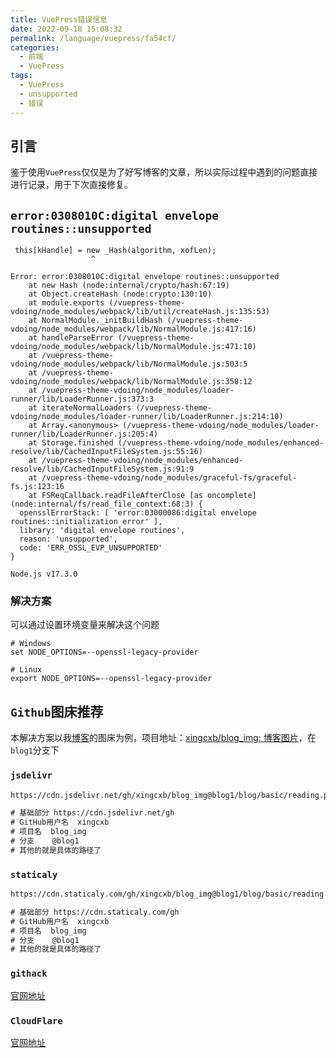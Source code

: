 ```yaml
---
title: VuePress错误信息
date: 2022-09-18 15:08:32
permalink: /language/vuepress/fa54cf/
categories:
  - 前端
  - VuePress
tags:
  - VuePress
  - unsupported
  - 错误
---
```


## 引言

鉴于使用`VuePress`仅仅是为了好写博客的文章，所以实际过程中遇到的问题直接进行记录，用于下次直接修复。

<!-- more -->

## `error:0308010C:digital envelope routines::unsupported`

``` log
 this[kHandle] = new _Hash(algorithm, xofLen);
                  ^

Error: error:0308010C:digital envelope routines::unsupported
    at new Hash (node:internal/crypto/hash:67:19)
    at Object.createHash (node:crypto:130:10)
    at module.exports (/vuepress-theme-vdoing/node_modules/webpack/lib/util/createHash.js:135:53)
    at NormalModule._initBuildHash (/vuepress-theme-vdoing/node_modules/webpack/lib/NormalModule.js:417:16)
    at handleParseError (/vuepress-theme-vdoing/node_modules/webpack/lib/NormalModule.js:471:10)
    at /vuepress-theme-vdoing/node_modules/webpack/lib/NormalModule.js:503:5
    at /vuepress-theme-vdoing/node_modules/webpack/lib/NormalModule.js:358:12
    at /vuepress-theme-vdoing/node_modules/loader-runner/lib/LoaderRunner.js:373:3
    at iterateNormalLoaders (/vuepress-theme-vdoing/node_modules/loader-runner/lib/LoaderRunner.js:214:10)
    at Array.<anonymous> (/vuepress-theme-vdoing/node_modules/loader-runner/lib/LoaderRunner.js:205:4)
    at Storage.finished (/vuepress-theme-vdoing/node_modules/enhanced-resolve/lib/CachedInputFileSystem.js:55:16)
    at /vuepress-theme-vdoing/node_modules/enhanced-resolve/lib/CachedInputFileSystem.js:91:9
    at /vuepress-theme-vdoing/node_modules/graceful-fs/graceful-fs.js:123:16
    at FSReqCallback.readFileAfterClose [as oncomplete] (node:internal/fs/read_file_context:68:3) {
  opensslErrorStack: [ 'error:03000086:digital envelope routines::initialization error' ],
  library: 'digital envelope routines',
  reason: 'unsupported',
  code: 'ERR_OSSL_EVP_UNSUPPORTED'
}

Node.js v17.3.0
```

### 解决方案

可以通过设置环境变量来解决这个问题

``` shell
# Windows
set NODE_OPTIONS=--openssl-legacy-provider

# Linux
export NODE_OPTIONS=--openssl-legacy-provider
```

## `Github`图床推荐

本解决方案以我[博客](https://xingcxb.com)的图床为例，项目地址：[xingcxb/blog_img: 博客图片](https://github.com/xingcxb/blog_img)，在`blog1`分支下

### `jsdelivr` <Badge text="不推荐" type="error"/>

``` html
https://cdn.jsdelivr.net/gh/xingcxb/blog_img@blog1/blog/basic/reading.png

# 基础部分 https://cdn.jsdelivr.net/gh 
# GitHub用户名  xingcxb
# 项目名  blog_img
# 分支    @blog1
# 其他的就是具体的路径了
```

### `staticaly` <Badge text="荐"/>

``` html
https://cdn.staticaly.com/gh/xingcxb/blog_img@blog1/blog/basic/reading.png

# 基础部分 https://cdn.staticaly.com/gh 
# GitHub用户名  xingcxb
# 项目名  blog_img
# 分支    @blog1
# 其他的就是具体的路径了
```

### `githack` <Badge text="未测试" type="warning"/>

[官网地址](http://raw.githack.com/)

### `CloudFlare` <Badge text="未测试" type="warning"/>

[官网地址](https://www.cloudflare.com/zh-cn/)
